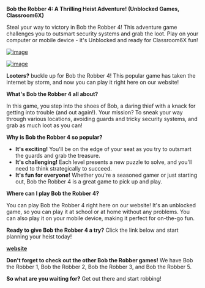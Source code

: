 **Bob the Robber 4: A Thrilling Heist Adventure! (Unblocked Games, Classroom6X)**

Steal your way to victory in Bob the Robber 4! This adventure game challenges you to outsmart security systems and grab the loot. Play on your computer or mobile device - it's Unblocked and ready for Classroom6X fun!

[![image](https://github.com/user-attachments/assets/21537266-dc76-49f1-a7cf-00084e6f8845)](https://online-generator.github.io/unblockedgames/Bob-The-Robber-4-unblocked/)

[![image](https://github.com/user-attachments/assets/2c36b303-5385-4d03-96a1-a67f65046f2e)](https://online-generator.github.io/unblockedgames/Bob-The-Robber-4-unblocked/)

**Looters?** buckle up for Bob the Robber 4!  This popular game has taken the internet by storm, and now you can play it right here on our website!

**What's Bob the Robber 4 all about?**

In this game, you step into the shoes of Bob, a daring thief with a knack for getting into trouble (and out again!). Your mission? To sneak your way through various locations, avoiding guards and tricky security systems, and grab as much loot as you can! 

**Why is Bob the Robber 4 so popular?**

* **It's exciting!**  You'll be on the edge of your seat as you try to outsmart the guards and grab the treasure.
* **It's challenging!**  Each level presents a new puzzle to solve, and you'll need to think strategically to succeed.
* **It's fun for everyone!** Whether you're a seasoned gamer or just starting out, Bob the Robber 4 is a great game to pick up and play.

**Where can I play Bob the Robber 4?**

You can play Bob the Robber 4 right here on our website! It's an unblocked game, so you can play it at school or at home without any problems. You can also play it on your mobile device, making it perfect for on-the-go fun.

**Ready to give Bob the Robber 4 a try?** Click the link below and start planning your heist today!

**[website](https://online-generator.github.io/unblockedgames/)** 

**Don't forget to check out the other Bob the Robber games!** We have Bob the Robber 1, Bob the Robber 2, Bob the Robber 3, and Bob the Robber 5.  

**So what are you waiting for?**  Get out there and start robbing! 

